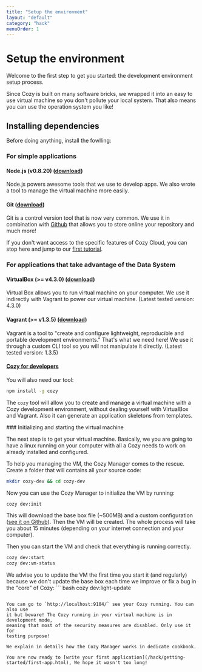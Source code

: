 ```yaml
---
title: "Setup the environment"
layout: "default"
category: "hack"
menuOrder: 1
---
```


# Setup the environment

Welcome to the first step to get you started: the development environment setup
process.

Since Cozy is built on many software bricks, we wrapped it into an easy to use
virtual machine so you don't pollute your local system. That also means you can
use the operation system you like!


## Installing dependencies

Before doing anything, install the fowlling:

### For simple applications

#### Node.js (v0.8.20) ([download](http://blog.nodejs.org/2013/02/15/node-v0-8-20-stable/))
Node.js powers awesome tools that we use to develop apps. We also wrote a tool
to manage the virtual machine more easily.

#### Git ([download](http://git-scm.com/book/en/Getting-Started-Installing-Git))

Git is a control version tool that is now very common. We use it in combination
with [Github](https://github.com) that allows you to store online your
repository and much more!

If you don't want access to the specific features of Cozy Cloud, you can stop
here and jump to our [first tutorial](hack/getting-started/first-app.html).

### For applications that take advantage of the Data System

#### VirtualBox (>= v4.3.0) (<a href="https://www.virtualbox.org/wiki/Downloads" target="_blank">download</a>)
Virtual Box allows you to run virtual machine on your computer. We use it
indirectly with Vagrant to power our virtual machine.
(Latest tested version: 4.3.0)

#### Vagrant (>= v1.3.5) (<a href="http://downloads.vagrantup.com/" target="_blank">download</a>)
Vagrant is a tool to "create and configure lightweight, reproducible and
portable development environments." That's what we need here! We use it through
a custom CLI tool so you will not manipulate it directly.
(Latest tested version: 1.3.5)

#### [Cozy for developers](https://github.com/mycozycloud/cozy-manager)

You will also need our tool:

``` bash
npm install -g cozy
```
The `cozy` tool will allow you to create and manage a virtual machine with a Cozy development environment, without dealing yourself with VirtualBox and Vagrant. Also it can generate an application skeletons from templates.


### Initializing and starting the virtual machine

The next step is to get your virtual machine. Basically, we you are going to
have a linux running on your computer with all a Cozy needs to work on already
installed and configured.

To help you managing the VM, the Cozy Manager comes to the rescue.
Create a folder that will contains all your source code:
``` bash
mkdir cozy-dev && cd cozy-dev
```

Now you can use the Cozy Manager to initialize the VM by running:
``` bash
cozy dev:init
```
This will download the base box file (~500MB) and a custom configuration ([see
it on
Github](https://github.com/mycozycloud/cozy-setup/blob/master/dev/Vagrantfile)).
Then the VM will be created. The whole process will take you about 15 minutes
(depending on your internet connection and your computer).

Then you can start the VM and check that everything is running correctly.
``` bash
cozy dev:start
cozy dev:vm-status
```

We advise you to update the VM the first time you start it (and regularly)
because we don't update the base box each time we improve or fix a bug in the
"core" of Cozy: ``` bash
cozy dev:light-update
```

You can go to `http://localhost:9104/` see your Cozy running. You can also use
it but beware! The Cozy running in your virtual machine is in development mode,
meaning that most of the security measures are disabled. Only use it for
testing purpose!

We explain in details how the Cozy Manager works in dedicate cookbook.

You are now ready to [write your first application](/hack/getting-started/first-app.html), We hope it wasn't too long!
